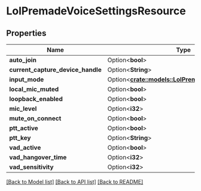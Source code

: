 # LolPremadeVoiceSettingsResource

## Properties

Name | Type | Description | Notes
------------ | ------------- | ------------- | -------------
**auto_join** | Option<**bool**> |  | [optional]
**current_capture_device_handle** | Option<**String**> |  | [optional]
**input_mode** | Option<[**crate::models::LolPremadeVoiceInputMode**](LolPremadeVoiceInputMode.md)> |  | [optional]
**local_mic_muted** | Option<**bool**> |  | [optional]
**loopback_enabled** | Option<**bool**> |  | [optional]
**mic_level** | Option<**i32**> |  | [optional]
**mute_on_connect** | Option<**bool**> |  | [optional]
**ptt_active** | Option<**bool**> |  | [optional]
**ptt_key** | Option<**String**> |  | [optional]
**vad_active** | Option<**bool**> |  | [optional]
**vad_hangover_time** | Option<**i32**> |  | [optional]
**vad_sensitivity** | Option<**i32**> |  | [optional]

[[Back to Model list]](../README.md#documentation-for-models) [[Back to API list]](../README.md#documentation-for-api-endpoints) [[Back to README]](../README.md)


